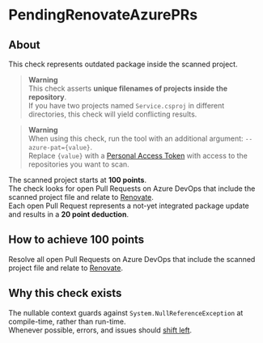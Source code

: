 # PendingRenovateAzurePRs

## About
This check represents outdated package inside the scanned project.

> **Warning**  
> This check asserts **unique filenames of projects inside the repository**.  
> If you have two projects named `Service.csproj` in different directories, this check will yield conflicting results.

> **Warning**  
> When using this check, run the tool with an additional argument: `--azure-pat={value}`.  
> Replace `{value}` with a [Personal Access Token](https://docs.microsoft.com/en-us/azure/devops/organizations/accounts/use-personal-access-tokens-to-authenticate?view=azure-devops) with access to the repositories you want to scan.


The scanned project starts at **100 points**.  
The check looks for open Pull Requests on Azure DevOps that include the scanned project file and relate to [Renovate](https://github.com/renovatebot/renovate).  
Each open Pull Request represents a not-yet integrated package update and results in a **20 point deduction**.

## How to achieve 100 points
Resolve all open Pull Requests on Azure DevOps that include the scanned project file and relate to [Renovate](https://github.com/renovatebot/renovate).

## Why this check exists
The nullable context guards against `System.NullReferenceException` at compile-time, rather than run-time.  
Whenever possible, errors, and issues should [shift left](https://en.wikipedia.org/wiki/Shift-left_testing).